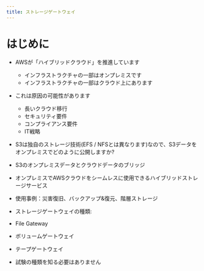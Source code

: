 ```yaml
---
title: ストレージゲートウェイ
---
```


# はじめに

- AWSが「ハイブリッドクラウド」を推進しています
  - インフラストラクチャの一部はオンプレミスです
  - インフラストラクチャの一部はクラウド上にあります

- これは原因の可能性があります
  - 長いクラウド移行
  - セキュリティ要件
  - コンプライアンス要件
  - IT戦略

- S3は独自のストレージ技術(EFS / NFSとは異なります)なので、S3データをオンプレミスでどのように公開しますか?

- S3のオンプレミスデータとクラウドデータのブリッジ

- オンプレミスでAWSクラウドをシームレスに使用できるハイブリッドストレージサービス

- 使用事例：災害復旧、バックアップ&復元、階層ストレージ

- ストレージゲートウェイの種類:

- File Gateway

- ボリュームゲートウェイ

- テープゲートウェイ

- 試験の種類を知る必要はありません
